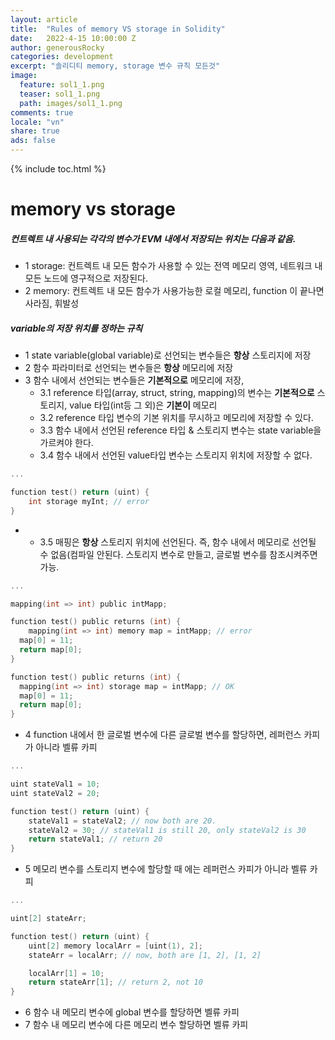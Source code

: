 ```yaml
---
layout: article
title:  "Rules of memory VS storage in Solidity"
date:   2022-4-15 10:00:00 Z
author: generousRocky
categories: development
excerpt: "솔리디티 memory, storage 변수 규칙 모든것"
image:
  feature: sol1_1.png
  teaser: sol1_1.png
  path: images/sol1_1.png
comments: true
locale: "vn"
share: true
ads: false
---
```


{% include toc.html %}

# memory vs storage

##### 컨트렉트 내 사용되는 각각의 변수가  EVM 내에서 저장되는 위치는 다음과 같음.

- 1 storage: 컨트렉트 내 모든 함수가 사용할 수 있는 전역 메모리 영역, 네트워크 내 모든 노드에 영구적으로 저장된다.
- 2 memory: 컨트렉트 내 모든 함수가 사용가능한 로컬 메모리, function 이 끝나면 사라짐, 휘발성

##### variable의 저장 위치를 정하는 규칙

- 1 state variable(global variable)로 선언되는 변수들은 **항상** 스토리지에 저장
- 2 함수 파라미터로 선언되는 변수들은 **항상** 메모리에 저장
- 3 함수 내에서 선언되는 변수들은 **기본적으로** 메모리에 저장,
	- 3.1 reference 타입(array, struct, string, mapping)의 변수는 **기본적으로** 스토리지, value 타입(int등 그 외)은 **기본이** 메모리
	- 3.2 reference 타입 변수의 기본 위치를 무시하고 메모리에 저장할 수 있다.
	- 3.3 함수 내에서 선언된 reference 타입 & 스토리지 변수는 state variable을 가르켜야 한다.
	- 3.4 함수 내에서 선언된 value타입 변수는 스토리지 위치에 저장할 수 없다.

```c
...

function test() return (uint) {
    int storage myInt; // error
}
```

- 
	- 3.5 매핑은 **항상** 스토리지 위치에 선언된다. 즉, 함수 내에서 메모리로 선언될 수 없음(컴파일 안된다. 스토리지 변수로 만들고, 글로벌 변수를 참조시켜주면 가능.


```c
...

mapping(int => int) public intMapp;

function test() public returns (int) {
    mapping(int => int) memory map = intMapp; // error
  map[0] = 11;
  return map[0];
}

function test() public returns (int) {
  mapping(int => int) storage map = intMapp; // OK
  map[0] = 11;
  return map[0];
}
```

- 4 function 내에서 한 글로벌 변수에 다른 글로벌 변수를 할당하면, 레퍼런스 카피가 아니라 벨류 카피

```c
...

uint stateVal1 = 10;
uint stateVal2 = 20;

function test() return (uint) {
    stateVal1 = stateVal2; // now both are 20.
    stateVal2 = 30; // stateVal1 is still 20, only stateVal2 is 30
    return stateVal1; // return 20
}
```

- 5 메모리 변수를 스토리지 변수에 할당할 때 에는 레퍼런스 카피가 아니라 벨류 카피

```c
...

uint[2] stateArr;

function test() return (uint) {
    uint[2] memory localArr = [uint(1), 2];
    stateArr = localArr; // now, both are [1, 2], [1, 2]

    localArr[1] = 10;
    return stateArr[1]; // return 2, not 10
}
```

- 6 함수 내 메모리 변수에 global 변수를 할당하면 벨류 카피
- 7 함수 내 메모리 변수에 다른 메모리 변수 할당하면 벨류 카피
